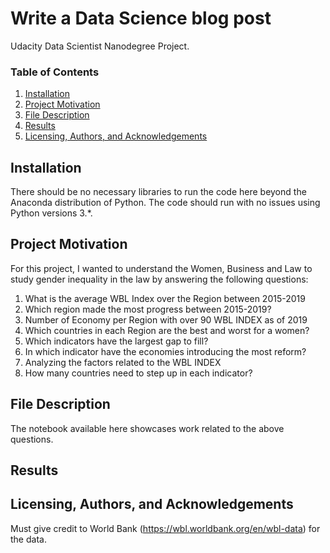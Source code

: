 # Write a Data Science blog post
Udacity Data Scientist Nanodegree Project.

### Table of Contents

1. [Installation](#installation)
2. [Project Motivation](#motivation)
3. [File Description](#files)
4. [Results](#results)
5. [Licensing, Authors, and Acknowledgements](#licensing)

## Installation <a name="installation"></a>
There should be no necessary libraries to run the code here beyond the Anaconda distribution of Python. The code should run with no issues using Python versions 3.*.

## Project Motivation <a name = "motivation"></a>
For this project, I wanted to understand the Women, Business and Law to study gender inequality in the law by answering the following questions:

1. What is the average WBL Index over the Region between 2015-2019
2. Which region made the most progress between 2015-2019?
4. Number of Economy per Region with over 90 WBL INDEX as of 2019
5. Which countries in each Region are the best and worst for a women?
7. Which indicators have the largest gap to fill?
8. In which indicator have the economies introducing the most reform?
9. Analyzing the factors related to the WBL INDEX
10. How many countries need to step up in each indicator?

## File Description <a name = "files"></a>
The notebook available here showcases work related to the above questions.

## Results <a name = "results"></a>

## Licensing, Authors, and Acknowledgements <a name = "licensing"></a>
Must give credit to World Bank (https://wbl.worldbank.org/en/wbl-data) for the data. 
